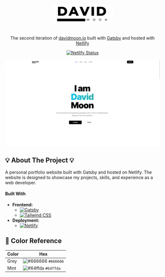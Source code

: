 &nbsp;
<div align="center" >
  <img alt="Logo" src="https://raw.githubusercontent.com/Oruomai/davidmoon.io-gatsby/main/src/images/logos.png" width="200" />
</div>
<h1 align="center">
</h1>
</p>

<p align="center">
  The second iteration of <a href="https://davidmoon.io" target="_blank">davidmoon.io</a> built with <a href="https://www.gatsbyjs.org/" target="_blank">Gatsby</a> and hosted with <a href="https://www.netlify.com/" target="_blank">Netlify</a>
</p>

<p align="center">
  <a href="https://app.netlify.com/sites/davidmoon/deploys" target="_blank">
    <img src="https://api.netlify.com/api/v1/badges/1963b488-7b78-48c9-9e2d-6fb5e47ab3af/deploy-status" alt="Netlify Status" />
  </a>
</p>

![demo](https://raw.githubusercontent.com/Oruomai/davidmoon.io-gatsby/main/src/images/portfolio.png)
## 💡 About The Project 💡
A personal portfolio website built with Gatsby and hosted on Netlify. The website is designed to showcase my projects, skills, and experience as a web developer.

#### Built With

- **Frontend:**
  - [![Gatsby](https://img.shields.io/badge/-Gatsby-purple?style=flat-square&logo=gatsby&logoColor=white)](https://www.gatsbyjs.com/)
  - [![Tailwind CSS](https://img.shields.io/badge/-Tailwind%20CSS-blue?style=flat-square&logo=tailwind-css&logoColor=white)](https://tailwindcss.com/)
- **Deployment:**
  - [![Netlify](https://img.shields.io/badge/-Netlify-black?style=flat-square&logo=netlify&logoColor=white)](https://www.netlify.com/)

## 🎨 Color Reference

| Color          | Hex                                                                |
| -------------- | ------------------------------------------------------------------ |
| Grey           | ![#666666](https://via.placeholder.com/10/666666?text=+) `#666666` |
| Mint		     | ![#64ffda](https://via.placeholder.com/10/64ffda?text=+) `#64ffda` |